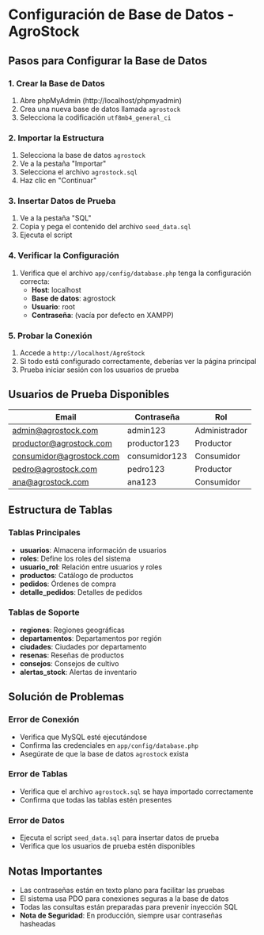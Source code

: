 # Configuración de Base de Datos - AgroStock

## Pasos para Configurar la Base de Datos

### 1. Crear la Base de Datos

1. Abre phpMyAdmin (http://localhost/phpmyadmin)
2. Crea una nueva base de datos llamada `agrostock`
3. Selecciona la codificación `utf8mb4_general_ci`

### 2. Importar la Estructura

1. Selecciona la base de datos `agrostock`
2. Ve a la pestaña "Importar"
3. Selecciona el archivo `agrostock.sql`
4. Haz clic en "Continuar"

### 3. Insertar Datos de Prueba

1. Ve a la pestaña "SQL"
2. Copia y pega el contenido del archivo `seed_data.sql`
3. Ejecuta el script

### 4. Verificar la Configuración

1. Verifica que el archivo `app/config/database.php` tenga la configuración correcta:
   - **Host**: localhost
   - **Base de datos**: agrostock
   - **Usuario**: root
   - **Contraseña**: (vacía por defecto en XAMPP)

### 5. Probar la Conexión

1. Accede a `http://localhost/AgroStock`
2. Si todo está configurado correctamente, deberías ver la página principal
3. Prueba iniciar sesión con los usuarios de prueba

## Usuarios de Prueba Disponibles

| Email | Contraseña | Rol |
|-------|------------|-----|
| admin@agrostock.com | admin123 | Administrador |
| productor@agrostock.com | productor123 | Productor |
| consumidor@agrostock.com | consumidor123 | Consumidor |
| pedro@agrostock.com | pedro123 | Productor |
| ana@agrostock.com | ana123 | Consumidor |

## Estructura de Tablas

### Tablas Principales

- **usuarios**: Almacena información de usuarios
- **roles**: Define los roles del sistema
- **usuario_rol**: Relación entre usuarios y roles
- **productos**: Catálogo de productos
- **pedidos**: Órdenes de compra
- **detalle_pedidos**: Detalles de pedidos

### Tablas de Soporte

- **regiones**: Regiones geográficas
- **departamentos**: Departamentos por región
- **ciudades**: Ciudades por departamento
- **resenas**: Reseñas de productos
- **consejos**: Consejos de cultivo
- **alertas_stock**: Alertas de inventario

## Solución de Problemas

### Error de Conexión
- Verifica que MySQL esté ejecutándose
- Confirma las credenciales en `app/config/database.php`
- Asegúrate de que la base de datos `agrostock` exista

### Error de Tablas
- Verifica que el archivo `agrostock.sql` se haya importado correctamente
- Confirma que todas las tablas estén presentes

### Error de Datos
- Ejecuta el script `seed_data.sql` para insertar datos de prueba
- Verifica que los usuarios de prueba estén disponibles

## Notas Importantes

- Las contraseñas están en texto plano para facilitar las pruebas
- El sistema usa PDO para conexiones seguras a la base de datos
- Todas las consultas están preparadas para prevenir inyección SQL
- **Nota de Seguridad**: En producción, siempre usar contraseñas hasheadas
